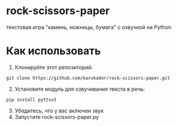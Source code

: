 # rock-scissors-paper
текстовая игра "камень, ножницы, бумага"  с озвучкой на Python

# Как использовать
1) Клонируйте этот репозиторий:
```
git clone https://github.com/karukador/rock-scissors-paper.git
```
2) Установите модуль для озвучивания текста в речь:
```
pip install pyttsx3
``` 
3) Убедитесь, что у вас включен звук
4) Запустите rock-scissors-paper.py
